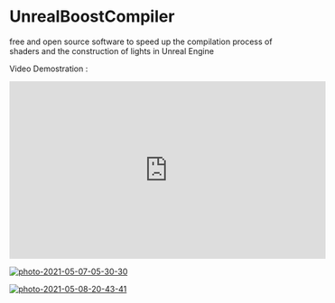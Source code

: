 # UnrealBoostCompiler
free and open source software to speed up the compilation process of shaders and the construction of lights in Unreal Engine

Video Demostration :

<iframe width="560" height="315" src="https://www.youtube.com/embed/9o42-3Odcto" title="YouTube video player" frameborder="0" allow="accelerometer; autoplay; clipboard-write; encrypted-media; gyroscope; picture-in-picture" allowfullscreen></iframe>


<a href="https://ibb.co/xYsQ9H2"><img src="https://i.ibb.co/68Z59By/photo-2021-05-07-05-30-30.jpg" alt="photo-2021-05-07-05-30-30" border="0" /></a>


<a href="https://ibb.co/PYP36Qs"><img src="https://i.ibb.co/DbvsRpP/photo-2021-05-08-20-43-41.jpg" alt="photo-2021-05-08-20-43-41" border="0" /></a>
